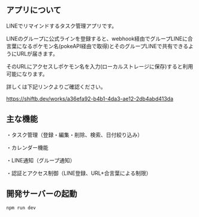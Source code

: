 ## アプリについて
LINEでリマインドするタスク管理アプリです。

LINEのグループに公式ラインを登録すると、webhook経由でグループLINEに合言葉になるポケモン名(pokeAPI経由で取得)とそのグループLINEで共有できるようにURLが届きます。

そのURLにアクセスしポケモン名を入力(ローカルストレージに保存)すると利用可能になります。

詳しくは下記リンクよりご確認ください。

https://shiftb.dev/works/a36efa92-b4b1-4da3-ae12-2db4abd413da

## 主な機能

・タスク管理（登録・編集・削除、検索、日付絞り込み）

・カレンダー機能

・LINE通知（グループ通知）

・認証とアクセス制御（LINE登録、URL+合言葉による制限）

## 開発サーバーの起動
```bash
npm run dev
```
